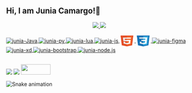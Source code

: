 ## Hi, I am Junia Camargo!🌙
<div align="center">
  <a href="https://github.com/juniatech">
  <img height="160em" src="https://github-readme-stats.vercel.app/api?username=juniatech&show_icons=true&theme=github_dark&border_radius=8%"/>
  <img height="160em" src="https://github-readme-stats.vercel.app/api/top-langs/?username=juniatech&layout=compact&langs_count=7&theme=github_dark&border_radius=8%"/>
</div>
  
  <div style="display: inline_block"><br>
  <img align="center" alt="junia-Java" height="30" width="40" src="https://cdn.jsdelivr.net/gh/devicons/devicon/icons/java/java-original.svg" />
  <img align="center" alt="junia-py" height="30" width="40" src="https://cdn.jsdelivr.net/gh/devicons/devicon/icons/python/python-original.svg" />
  <img align="center" alt="junia-lua" height="30" width="40" src="https://cdn.jsdelivr.net/gh/devicons/devicon/icons/lua/lua-plain-wordmark.svg" />
  <img align="center" alt="junia-js" height="30" width="40" src="https://cdn.jsdelivr.net/gh/devicons/devicon/icons/javascript/javascript-original.svg" />
  <img align="center" alt="junia-HTML" height="30" width="40" src="https://raw.githubusercontent.com/devicons/devicon/master/icons/html5/html5-original.svg" />
  <img align="center" alt="junia-CSS" height="30" width="40" src="https://raw.githubusercontent.com/devicons/devicon/master/icons/css3/css3-original.svg" />
  <img align="center" alt="junia-figma" height="30" width="40" src="https://cdn.jsdelivr.net/gh/devicons/devicon/icons/figma/figma-original.svg" />
  <img align="center" alt="junia-xd" height="30" width="40" src="https://cdn.jsdelivr.net/gh/devicons/devicon/icons/xd/xd-plain.svg" />
  <img align="center" alt="junia-bootstrap" height="30" width="40" src="https://cdn.jsdelivr.net/gh/devicons/devicon/icons/bootstrap/bootstrap-original.svg" />
  <img align="center" alt="junia-node.js" height="30" width="40" src="https://cdn.jsdelivr.net/gh/devicons/devicon/icons/nodejs/nodejs-original.svg" />
    
</div>
  
  ## 
  
<div> 
    <a href="https://www.instagram.com/juniatech/" target="_blank"><img src="https://img.shields.io/badge/-Instagram-%23E4405F?style=for-the-badge&logo=instagram&logoColor=white" target="_blank"></a>
  <a href="https://www.linkedin.com/in/juniatech/" target="_blank"><img src="https://img.shields.io/badge/-LinkedIn-%230077B5?style=for-the-badge&logo=linkedin&logoColor=white" target="_blank"></a>  
  <a href="https://www.behance.net/juniacamargo/projects" target="_blank"><img src="https://cdn.freebiesupply.com/logos/large/2x/behance-3-logo-png-transparent.png" height="28" width="80" target="_blank"></a>  
  
  ![Snake animation](https://github.com/juniatech/juniatech/blob/output/github-contribution-grid-snake.svg)
</div>  

